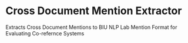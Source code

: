 # Cross Document Mention Extractor
Extracts Cross Document Mentions to BIU NLP Lab Mention Format for Evaluating Co-refernce Systems

